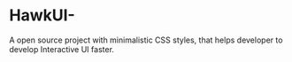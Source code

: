 # HawkUI-
A open source project with minimalistic CSS styles, that helps developer to develop Interactive UI faster.
